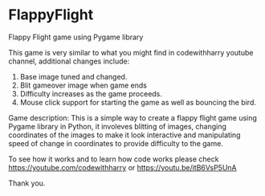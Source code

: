 # FlappyFlight
Flappy Flight game using Pygame library

This game is very similar to what you might find in codewithharry youtube channel, additional changes include:
1. Base image tuned and changed.
2. Blit gameover image when game ends
3. Difficulty increases as the game proceeds.
4. Mouse click support for starting the game as well as  bouncing the bird.

Game description:
                This is a simple way to create a flappy flight game using Pygame library in Python, it involeves blitting of images, changing coordinates of the images to make it look interactive and manipulating speed of change in coordinates to provide difficulty to the game. 
                
To see how it works and to learn how code works please check https://youtube.com/codewithharry or https://youtu.be/itB6VsP5UnA


Thank you.
